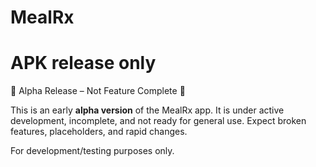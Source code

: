 # MealRx

# APK release only

🚧 Alpha Release – Not Feature Complete 🚧

This is an early **alpha version** of the MealRx app. It is under active development, incomplete, and not ready for general use. Expect broken features, placeholders, and rapid changes.

For development/testing purposes only.


